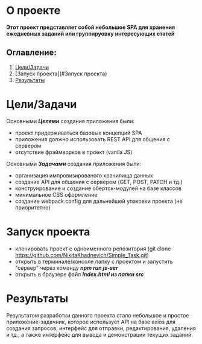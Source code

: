 # O проекте

__Этот проект представляет собой небольшое SPA для хранения ежедневных заданий или группируовку интересующих статей__

## Оглавление:
1. [Цели/Задачи](#Цели/Задачи)
2. [Запуск проекта](#Запуск проекта)
3. [Результаты](#Результаты) 

# Цели/Задачи
Основными ***Целями*** создания приложения были:
- проект придерживаться базовых концепций SPA 
- приложения должно использовать REST API для общения с сервером
- отсутствие фрэймворков в проект (vanila JS)

Основными ***Задачами*** создания приложения были:
- организация импровизированого хранилища данных
- создание API для общения с сервером (GET, POST, PATCH и тд.)
- конструирование и создание оберток-модулей на базе классов
- минимальное CSS оформление
- создание webpack.config для дальнейшей упаковки проекта (не приоритетно)

# Запуск проекта
- клонировать проект с одноименного репозитория (git clone https://github.com/NikitaKhadnevich/Simple_Task.git)
- открыть в терминале/консоле папку с проектом и запустить "сервер" через команду ***npm run js-ser***
- открыть в браузере файл ***index.html из папки src***

# Результаты
Результатом разработки данного проекта стало небольшое и простое приложение-задачник, которое использует API на базе axios для создания запросов,
интерфейс для отправки, редактирования, удаления и тд., а также интерфейс для вывода и демонстрации текущих заданий.

